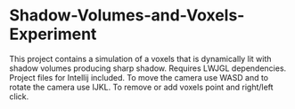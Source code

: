# Shadow-Volumes-and-Voxels-Experiment
This project contains a simulation of a voxels that is dynamically lit with shadow volumes producing sharp shadow. Requires LWJGL dependencies. Project files for Intellij included. To move the camera use WASD and to rotate the camera use IJKL. To remove or add voxels point and right/left click.
